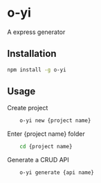 # o-yi

A express generator

## Installation

```bash
npm install -g o-yi
```

## Usage

Create project

```bash
    o-yi new {project name}
```

Enter {project name} folder

```bash
    cd {project name}
```

Generate a CRUD API

```bash
    o-yi generate {api name}
```